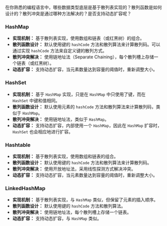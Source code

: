在你熟悉的编程语言中，哪些数据类型底层是基于散列表实现的？散列函数是如何设计的？散列冲突是通过哪种方法解决的？是否支持动态扩容呢？



### HashMap

- **实现机制：** 基于散列表实现，使用数组和链表（或红黑树）的组合。
- **散列函数设计：** 默认使用键的 `hashCode` 方法和散列算法来计算散列码。可以通过实现 `hashCode` 方法来自定义键的散列方式。
- **散列冲突解决：** 使用链地址法（Separate Chaining），每个散列槽上存储一个链表（或红黑树）。
- **动态扩容：** 支持动态扩容，当元素数量达到容量的阈值时，重新调整大小。

### HashSet

- **实现机制：** 基于 `HashMap` 实现，只是在 `HashMap` 中只使用了键，而在 `HashSet` 中键和值相同。
- **散列函数设计：** 默认使用元素的 `hashCode` 方法和散列算法来计算散列码，类似于 `HashMap`。
- **散列冲突解决：** 使用链地址法，类似于 `HashMap`。
- **动态扩容：** 支持动态扩容，内部使用一个 `HashMap`，因此在 `HashMap` 扩容时，`HashSet` 也会相应地进行扩容。

### Hashtable

- **实现机制：** 基于散列表实现，使用数组和链表的组合。
- **散列函数设计：** 默认使用键的 `hashCode` 方法和散列算法来计算散列码。
- **散列冲突解决：** 使用开放地址法，采用线性探测方式解决冲突。
- **动态扩容：** 支持动态扩容，当元素数量达到容量的阈值时，重新调整大小。

### LinkedHashMap

- **实现机制：** 基于散列表实现，与 `HashMap` 类似，但保留了元素的插入顺序。
- **散列函数设计：** 默认使用键的 `hashCode` 方法和散列算法。
- **散列冲突解决：** 使用链地址法，每个散列槽上存储一个链表。
- **动态扩容：** 支持动态扩容，与 `HashMap` 类似。


